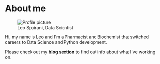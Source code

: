 # About me

<figure id="profile-picture-container">
    <img id="profile-picture" alt="Profile picture" src="https://avatars.githubusercontent.com/u/7612578">
    <figcaption>Leo Spairani, Data Scientist</figcaption>
</figure>

<section id="presentation">
<p class="text-center">Hi, my name is Leo and I'm a Pharmacist and Biochemist that switched careers to Data Science and Python development. 
</p>
<p class="text-center">
Please check out my <b><a href="/blog">blog section</a></b> to find out info about what I've working on.
</p>
</section>
